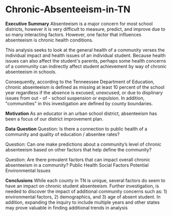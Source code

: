 # Chronic-Absenteeism-in-TN

__Executive Summary__
Absenteeism is a major concern for most school districts, however it is very difficult to measure, predict, and improve due to so many interacting factors.  However, one factor that influences absenteeism is chronic health conditions.  

This analysis seeks to look at the general health of a community verses the individual impact and health issues of an individual student.  Because health issues can also affect the student's parents, perhaps some health concerns of a community can indirectly affect student achievement by way of chronic absenteeism in schools.

Consequently, according to the Tenneessee Department of Education, chronic absenteeism is defined as missing at least 10 percent of the school year regardless if the absence is excused, unexcused, or due to displinary issues from out - of - school suspension or expulsion.  In addition, "communities" in this investigation are defined by county boundaries.


__Motivation__
As an educator in an urban school district, absenteeism has been a focus of our district improvement plan.


__Data Question__
Question: Is there a connection to public health of a community and quality of education / absentee rates?

Question: Can one make predictions about a community’s level of chronic absenteeism based on other factors that help define  the community?

Question: Are there prevalent factors that can impact overall chronic absenteeism in a community?
Public Health
Social Factors
Potential Environmental Issues


__Conclusions__
While each county in TN is unique, several factors do seem to have an impact on chronic student absenteeism.  Further investigation, is needed to discover the impact of additional community concerns such as: 1) environmental factors, 2) demographics, and 3) age of absent student.  In addition, expanding the inquiry to include multiple years and other states may prove valuable in finding additional trends in analysis
